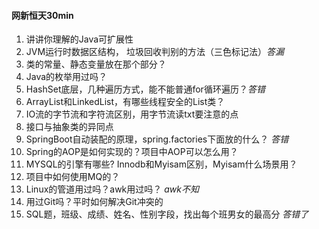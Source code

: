 #### 网新恒天30min

1. 讲讲你理解的Java可扩展性
2. JVM运行时数据区结构， 垃圾回收判别的方法（三色标记法）*答漏*
3. 类的常量、静态变量放在那个部分？
3. Java的枚举用过吗？
4. HashSet底层，几种遍历方式，能不能普通for循环遍历？*答错*
5. ArrayList和LinkedList，有哪些线程安全的List类？
6. IO流的字节流和字符流区别，用字节流读txt要注意的点
7. 接口与抽象类的异同点
8. SpringBoot自动装配的原理，spring.factories下面放的什么？ *答错*
9. Spring的AOP是如何实现的？项目中AOP可以怎么用？
10. MYSQL的引擎有哪些? Innodb和Myisam区别，Myisam什么场景用？
11. 项目中如何使用MQ的？
11. Linux的管道用过吗？awk用过吗？ *awk不知*
12. 用过Git吗？平时如何解决Git冲突的
13. SQL题，班级、成绩、姓名、性别字段，找出每个班男女的最高分 *答错了*